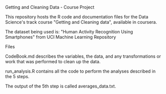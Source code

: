 Getting and Cleaning Data - Course Project

This repository hosts the R code and documentation files for the Data Science's track course "Getting and Cleaning data", available in coursera.

The dataset being used is: "Human Activity Recognition Using Smartphones" from UCI Machine Learning Repository

Files

CodeBook.md describes the variables, the data, and any transformations or work that was performed to clean up the data.

run_analysis.R contains all the code to perform the analyses described in the 5 steps. 

The output of the 5th step is called averages_data.txt.